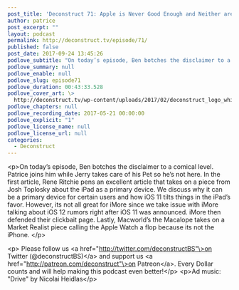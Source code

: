 ```yaml
---
post_title: 'Deconstruct 71: Apple is Never Good Enough and Neither are the Article'
author: patrice
post_excerpt: ""
layout: podcast
permalink: http://deconstruct.tv/episode/71/
published: false
post_date: 2017-09-24 13:45:26
podlove_subtitle: "On today’s episode, Ben botches the disclaimer to a comical level.  Patrice joins him while Jerry takes care of his Pet so he’s not here."
podlove_summary: null
podlove_enable: null
podlove_slug: episode71
podlove_duration: 00:43:33.528
podlove_cover_art: \>
  http://deconstruct.tv/wp-content/uploads/2017/02/deconstruct_logo_white.png
podlove_chapters: null
podlove_recording_date: 2017-05-21 00:00:00
podlove_explicit: "1"
podlove_license_name: null
podlove_license_url: null
categories:
  - Deconstruct
---
```

\<p\>On today’s episode, Ben botches the disclaimer to a comical level.  Patrice joins him while Jerry takes care of his Pet so he’s not here.  In the first article, Rene Ritchie pens an excellent article that takes on a piece from Josh Toplosky about the iPad as a primary device.  We discuss why it can be a primary device for certain users and how iOS 11 tilts things in the iPad’s favor.  However, its not all great for iMore since we take issue with iMore talking about iOS 12 rumors right after iOS 11 was announced.  iMore then defended their clickbait page.  Lastly, Macworld’s the Macalope takes on a Market Realist piece calling the Apple Watch a flop because its not the iPhone. \</p\>

\<p\>
Please follow us \<a href="http://twitter.com/deconstructBS"\>on Twitter (@deconstructBS)\</a\> and support us \<a href="http://patreon.com/deconstruct"\>on Patreon\</a\>. Every Dollar counts and will help making this podcast even better!\</p\>
\<p\>Ad music: "Drive" by Nicolai Heidlas\</p\>